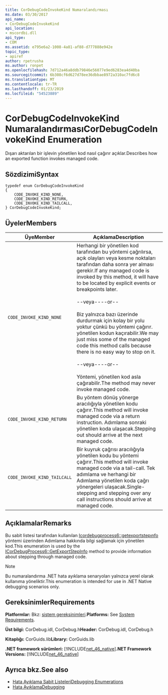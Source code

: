 ```yaml
---
title: CorDebugCodeInvokeKind Numaralandırması
ms.date: 03/30/2017
api_name:
- CorDebugCodeInvokeKind
api_location:
- mscordbi.dll
api_type:
- COM
ms.assetid: e795e6a2-1008-4a81-af88-d777888e942e
topic_type:
- apiref
author: rpetrusha
ms.author: ronpet
ms.openlocfilehash: 7d712a46a8ddb79846e56077e9ed6283ea4d40ba
ms.sourcegitcommit: 6b308cf6d627d78ee36dbbae8972a310ac7fd6c8
ms.translationtype: MT
ms.contentlocale: tr-TR
ms.lasthandoff: 01/23/2019
ms.locfileid: "54523889"
---
```

# <a name="cordebugcodeinvokekind-enumeration"></a><span data-ttu-id="fc7ae-102">CorDebugCodeInvokeKind Numaralandırması</span><span class="sxs-lookup"><span data-stu-id="fc7ae-102">CorDebugCodeInvokeKind Enumeration</span></span>
<span data-ttu-id="fc7ae-103">Dışarı aktarılan bir işlevin yönetilen kod nasıl çağırır açıklar.</span><span class="sxs-lookup"><span data-stu-id="fc7ae-103">Describes how an exported function invokes managed code.</span></span>  
  
## <a name="syntax"></a><span data-ttu-id="fc7ae-104">Sözdizimi</span><span class="sxs-lookup"><span data-stu-id="fc7ae-104">Syntax</span></span>  
  
```  
typedef enum CorDebugCodeInvokeKind  
{  
    CODE_INVOKE_KIND_NONE,       
    CODE_INVOKE_KIND_RETURN,     
    CODE_INVOKE_KIND_TAILCALL,   
} CorDebugCodeInvokeKind;  
```  
  
## <a name="members"></a><span data-ttu-id="fc7ae-105">Üyeler</span><span class="sxs-lookup"><span data-stu-id="fc7ae-105">Members</span></span>  
  
|<span data-ttu-id="fc7ae-106">Üye</span><span class="sxs-lookup"><span data-stu-id="fc7ae-106">Member</span></span>|<span data-ttu-id="fc7ae-107">Açıklama</span><span class="sxs-lookup"><span data-stu-id="fc7ae-107">Description</span></span>|  
|------------|-----------------|  
|`CODE_INVOKE_KIND_NONE`|<span data-ttu-id="fc7ae-108">Herhangi bir yönetilen kod tarafından bu yöntemi çağrılırsa, açık olayları veya kesme noktaları tarafından daha sonra yer alması gerekir.</span><span class="sxs-lookup"><span data-stu-id="fc7ae-108">If any managed code is invoked by this method, it will have to be located by explicit events or breakpoints later.</span></span><br /><br /> <span data-ttu-id="fc7ae-109">--veya--</span><span class="sxs-lookup"><span data-stu-id="fc7ae-109">--or--</span></span><br /><br /> <span data-ttu-id="fc7ae-110">Biz yalnızca bazı üzerinde durdurmak için kolay bir yolu yoktur çünkü bu yöntemi çağırır. yönetilen kodun kaçırabilir.</span><span class="sxs-lookup"><span data-stu-id="fc7ae-110">We may just miss some of the managed code this method calls because there is no easy way to stop on it.</span></span><br /><br /> <span data-ttu-id="fc7ae-111">--veya--</span><span class="sxs-lookup"><span data-stu-id="fc7ae-111">--or--</span></span><br /><br /> <span data-ttu-id="fc7ae-112">Yöntemi, yönetilen kod asla çağırabilir.</span><span class="sxs-lookup"><span data-stu-id="fc7ae-112">The method may never invoke managed code.</span></span>|  
|`CODE_INVOKE_KIND_RETURN`|<span data-ttu-id="fc7ae-113">Bu yöntem dönüş yönerge aracılığıyla yönetilen kodu çağırır.</span><span class="sxs-lookup"><span data-stu-id="fc7ae-113">This method will invoke managed code via a return instruction.</span></span> <span data-ttu-id="fc7ae-114">Adımlama sonraki yönetilen koda ulaşacak.</span><span class="sxs-lookup"><span data-stu-id="fc7ae-114">Stepping out should arrive at the next managed code.</span></span>|  
|`CODE_INVOKE_KIND_TAILCALL`|<span data-ttu-id="fc7ae-115">Bir kuyruk çağrısı aracılığıyla yönetilen kodu bu yöntemi çağırır.</span><span class="sxs-lookup"><span data-stu-id="fc7ae-115">This method will invoke managed code via a tail-call.</span></span> <span data-ttu-id="fc7ae-116">Tek adımlama ve herhangi bir Adımlama yönetilen koda çağrı yönergeleri ulaşacak.</span><span class="sxs-lookup"><span data-stu-id="fc7ae-116">Single-stepping and stepping over any call instructions should arrive at managed code.</span></span>|  
  
## <a name="remarks"></a><span data-ttu-id="fc7ae-117">Açıklamalar</span><span class="sxs-lookup"><span data-stu-id="fc7ae-117">Remarks</span></span>  
 <span data-ttu-id="fc7ae-118">Bu sabit listesi tarafından kullanılan [Icordebugprocess6::getexportstepınfo](../../../../docs/framework/unmanaged-api/debugging/icordebugprocess6-getexportstepinfo-method.md) yöntemi üzerinden Adımlama hakkında bilgi sağlamak için yönetilen kod.</span><span class="sxs-lookup"><span data-stu-id="fc7ae-118">This enumeration is used by the [ICorDebugProcess6::GetExportStepInfo](../../../../docs/framework/unmanaged-api/debugging/icordebugprocess6-getexportstepinfo-method.md) method to provide information about stepping through managed code.</span></span>  
  
> [!NOTE]
>  <span data-ttu-id="fc7ae-119">Bu numaralandırma .NET hata ayıklama senaryoları yalnızca yerel olarak kullanıma yöneliktir.</span><span class="sxs-lookup"><span data-stu-id="fc7ae-119">This enumeration is intended for use in .NET Native debugging scenarios only.</span></span>  
  
## <a name="requirements"></a><span data-ttu-id="fc7ae-120">Gereksinimler</span><span class="sxs-lookup"><span data-stu-id="fc7ae-120">Requirements</span></span>  
 <span data-ttu-id="fc7ae-121">**Platformlar:** Bkz: [sistem gereksinimleri](../../../../docs/framework/get-started/system-requirements.md).</span><span class="sxs-lookup"><span data-stu-id="fc7ae-121">**Platforms:** See [System Requirements](../../../../docs/framework/get-started/system-requirements.md).</span></span>  
  
 <span data-ttu-id="fc7ae-122">**Üst bilgi:** CorDebug.idl, CorDebug.h</span><span class="sxs-lookup"><span data-stu-id="fc7ae-122">**Header:** CorDebug.idl, CorDebug.h</span></span>  
  
 <span data-ttu-id="fc7ae-123">**Kitaplığı:** CorGuids.lib</span><span class="sxs-lookup"><span data-stu-id="fc7ae-123">**Library:** CorGuids.lib</span></span>  
  
 <span data-ttu-id="fc7ae-124">**.NET framework sürümleri:** [!INCLUDE[net_46_native](../../../../includes/net-46-native-md.md)]</span><span class="sxs-lookup"><span data-stu-id="fc7ae-124">**.NET Framework Versions:** [!INCLUDE[net_46_native](../../../../includes/net-46-native-md.md)]</span></span>  
  
## <a name="see-also"></a><span data-ttu-id="fc7ae-125">Ayrıca bkz.</span><span class="sxs-lookup"><span data-stu-id="fc7ae-125">See also</span></span>
- [<span data-ttu-id="fc7ae-126">Hata Ayıklama Sabit Listeleri</span><span class="sxs-lookup"><span data-stu-id="fc7ae-126">Debugging Enumerations</span></span>](../../../../docs/framework/unmanaged-api/debugging/debugging-enumerations.md)
- [<span data-ttu-id="fc7ae-127">Hata Ayıklama</span><span class="sxs-lookup"><span data-stu-id="fc7ae-127">Debugging</span></span>](../../../../docs/framework/unmanaged-api/debugging/index.md)
